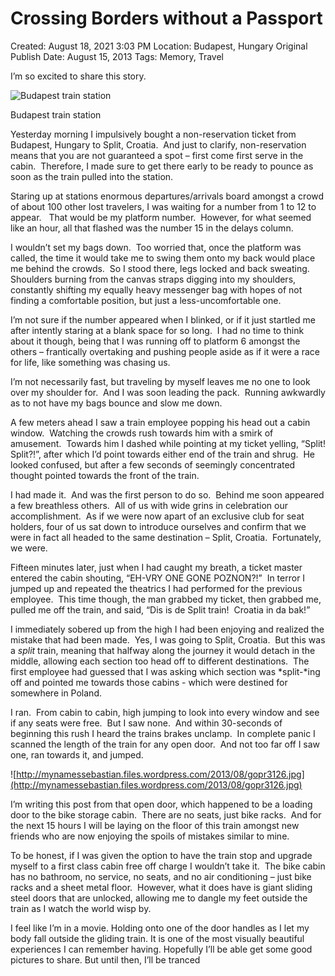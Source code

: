 # Crossing Borders without a Passport

Created: August 18, 2021 3:03 PM
Location: Budapest, Hungary
Original Publish Date: August 15, 2013
Tags: Memory, Travel

I’m so excited to share this story.

![Budapest train station](http://mynamessebastian.files.wordpress.com/2013/08/0a9a9522.jpg)

Budapest train station

Yesterday morning I impulsively bought a non-reservation ticket from Budapest, Hungary to Split, Croatia.  And just to clarify, non-reservation means that you are not guaranteed a spot – first come first serve in the cabin.  Therefore, I made sure to get there early to be ready to pounce as soon as the train pulled into the station.

Staring up at stations enormous departures/arrivals board amongst a crowd of about 100 other lost travelers, I was waiting for a number from 1 to 12 to appear.   That would be my platform number.  However, for what seemed like an hour, all that flashed was the number 15 in the delays column.

I wouldn’t set my bags down.  Too worried that, once the platform was called, the time it would take me to swing them onto my back would place me behind the crowds.  So I stood there, legs locked and back sweating.  Shoulders burning from the canvas straps digging into my shoulders, constantly shifting my equally heavy messenger bag with hopes of not finding a comfortable position, but just a less-uncomfortable one.

I’m not sure if the number appeared when I blinked, or if it just startled me after intently staring at a blank space for so long.  I had no time to think about it though, being that I was running off to platform 6 amongst the others – frantically overtaking and pushing people aside as if it were a race for life, like something was chasing us.

I’m not necessarily fast, but traveling by myself leaves me no one to look over my shoulder for.  And I was soon leading the pack.  Running awkwardly as to not have my bags bounce and slow me down.

A few meters ahead I saw a train employee popping his head out a cabin window.  Watching the crowds rush towards him with a smirk of amusement.  Towards him I dashed while pointing at my ticket yelling, “Split! Split?!”, after which I’d point towards either end of the train and shrug.  He looked confused, but after a few seconds of seemingly concentrated thought pointed towards the front of the train.

I had made it.  And was the first person to do so.  Behind me soon appeared a few breathless others.  All of us with wide grins in celebration our accomplishment.  As if we were now apart of an exclusive club for seat holders, four of us sat down to introduce ourselves and confirm that we were in fact all headed to the same destination – Split, Croatia.  Fortunately, we were.

Fifteen minutes later, just when I had caught my breath, a ticket master entered the cabin shouting, “EH-VRY ONE GONE POZNON?!”  In terror I jumped up and repeated the theatrics I had performed for the previous employee.  This time though, the man grabbed my ticket, then grabbed me, pulled me off the train, and said, “Dis is de Split train!  Croatia in da bak!”

I immediately sobered up from the high I had been enjoying and realized the mistake that had been made.  Yes, I was going to Split, Croatia.  But this was a *split* train, meaning that halfway along the journey it would detach in the middle, allowing each section too head off to different destinations.  The first employee had guessed that I was asking which section was *split-*ing off and pointed me towards those cabins - which were destined for somewhere in Poland.

I ran.  From cabin to cabin, high jumping to look into every window and see if any seats were free.  But I saw none.  And within 30-seconds of beginning this rush I heard the trains brakes unclamp.  In complete panic I scanned the length of the train for any open door.  And not too far off I saw one, ran towards it, and jumped.

![http://mynamessebastian.files.wordpress.com/2013/08/gopr3126.jpg](http://mynamessebastian.files.wordpress.com/2013/08/gopr3126.jpg)

I’m writing this post from that open door, which happened to be a loading door to the bike storage cabin.  There are no seats, just bike racks.  And for the next 15 hours I will be laying on the floor of this train amongst new friends who are now enjoying the spoils of mistakes similar to mine.

To be honest, if I was given the option to have the train stop and upgrade myself to a first class cabin free off charge I wouldn’t take it.  The bike cabin has no bathroom, no service, no seats, and no air conditioning – just bike racks and a sheet metal floor.  However, what it does have is giant sliding steel doors that are unlocked, allowing me to dangle my feet outside the train as I watch the world wisp by.

I feel like I’m in a movie. Holding onto one of the door handles as I let my body fall outside the gliding train. It is one of the most visually beautiful experiences I can remember having. Hopefully I’ll be able get some good pictures to share. But until then, I’ll be tranced